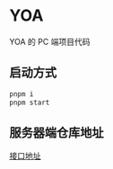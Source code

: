 # YOA

YOA 的 PC 端项目代码

## 启动方式

```bash
pnpm i
pnpm start
```

## 服务器端仓库地址

[接口地址](https://github.com/btc022003/oa-app-server/)
